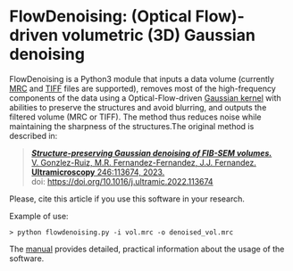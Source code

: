 # FlowDenoising: (Optical Flow)-driven volumetric (3D) Gaussian denoising

FlowDenoising is a Python3 module that inputs a data volume (currently [MRC](https://en.wikipedia.org/wiki/MRC_(file_format)) and [TIFF](https://en.wikipedia.org/wiki/TIFF) files are supported), removes most of the high-frequency components of the data using a Optical-Flow-driven [Gaussian kernel](https://en.wikipedia.org/wiki/Gaussian_filter) with abilities to preserve the structures and avoid blurring, and outputs the filtered volume (MRC or TIFF). The method thus reduces noise while maintaining the sharpness of the structures.The original method is described in:

> [***Structure-preserving Gaussian denoising of FIB-SEM volumes.***](https://www.sciencedirect.com/science/article/pii/S0304399122001930)  
> [V. Gonzlez-Ruiz, M.R. Fernandez-Fernandez, J.J. Fernandez.](https://www.sciencedirect.com/science/article/pii/S0304399122001930)  
> [**Ultramicroscopy** 246:113674, 2023.](https://www.sciencedirect.com/science/article/pii/S0304399122001930)  
> doi: https://doi.org/10.1016/j.ultramic.2022.113674 

Please, cite this article if you use this software in your research.

Example of use:

    > python flowdenoising.py -i vol.mrc -o denoised_vol.mrc
    
The [manual](https://github.com/microscopy-processing/FlowDenoising/blob/main/manual/manual.ipynb) provides detailed, practical information about the usage of the software.
